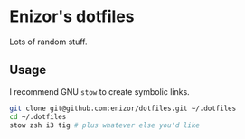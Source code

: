 Enizor's dotfiles
=================

Lots of random stuff.

## Usage

I recommend GNU `stow` to create symbolic links.
```sh
git clone git@github.com:enizor/dotfiles.git ~/.dotfiles
cd ~/.dotfiles
stow zsh i3 tig # plus whatever else you'd like
```
